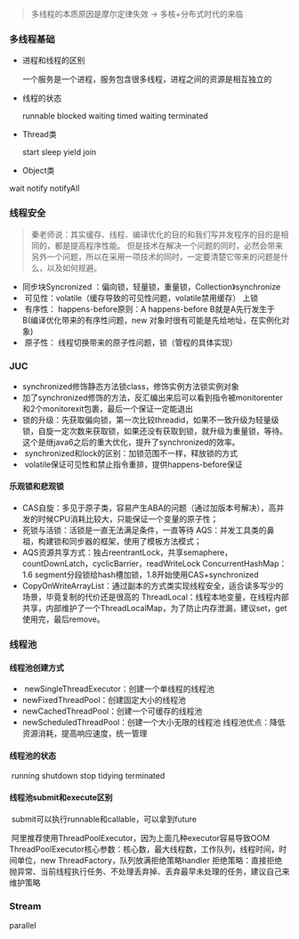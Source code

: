 > 多线程的本质原因是摩尔定律失效 -> 多核+分布式时代的来临

### 多线程基础

- 进程和线程的区别

  一个服务是一个进程，服务包含很多线程，进程之间的资源是相互独立的

- 线程的状态

  runnable blocked waiting timed waiting terminated

- Thread类

   start sleep yield join

-  Object类

  wait notify notifyAll 

### 线程安全

> 秦老师说：其实缓存、线程、编译优化的目的和我们写并发程序的目的是相同的，都是提高程序性能。
> 但是技术在解决一个问题的同时，必然会带来另外一个问题，所以在采用一项技术的同时，一定要清楚它带来的问题是什么，以及如何规避。

- 同步块Syncronized ：偏向锁，轻量锁，重量锁，Collection》synchronize
- ​    可见性：volatile（缓存导致的可见性问题，volatile禁用缓存） 上锁
- ​    有序性： happens-before原则：A happens-before B就是A先行发生于B(编译优化带来的有序性问题，new 对象时很有可能是先给地址，在实例化对象)
- ​    原子性： 线程切换带来的原子性问题，锁（管程的具体实现）

### JUC

-  synchronized修饰静态方法锁class，修饰实例方法锁实例对象
- ​      加了synchronized修饰的方法，反汇编出来后可以看到指令被monitorenter和2个monitorexit包裹，最后一个保证一定能退出
- ​      锁的升级：先获取偏向锁，第一次比较threadid，如果不一致升级为轻量级锁，自旋一定次数来获取锁，如果还没有获取到锁，就升级为重量锁，等待。这个是继java6之后的重大优化，提升了synchronized的效率。
- ​      synchronized和lock的区别：加锁范围不一样，释放锁的方式
- ​      volatile保证可见性和禁止指令重排，提供happens-before保证

#### 乐观锁和悲观锁

- CAS自旋：多见于原子类，容易产生ABA的问题（通过加版本号解决），高并发的时候CPU消耗比较大，只能保证一个变量的原子性；      
- 死锁与活锁：活锁是一直无法满足条件，一直等待      AQS：并发工具类的鼻祖，构建锁和同步器的框架，使用了模板方法模式；      
- AQS资源共享方式：独占reentrantLock，共享semaphere，countDownLatch，cyclicBarrier，readWriteLock      ConcurrentHashMap：1.6 segment分段锁给hash槽加锁，1.8开始使用CAS+synchronized      
- CopyOnWriteArrayList：通过副本的方式类实现线程安全，适合读多写少的场景，毕竟复制的代价还是很高的      ThreadLocal：线程本地变量，在线程内部共享，内部维护了一个ThreadLocalMap，为了防止内存泄漏，建议set，get使用完，最后remove。



### 线程池

####     线程池创建方式

- ​		      newSingleThreadExecutor：创建一个单线程的线程池      
- newFixedThreadPool：创建固定大小的线程池      
- newCachedThreadPool：创建一个可缓存的线程池      
- newScheduledThreadPool：创建一个大小无限的线程池    线程池优点：降低资源消耗，提高响应速度，统一管理

#### 线程池的状态

​	running shutdown stop tidying terminated

#### 线程池submit和execute区别

​	submit可以执行runnable和callable，可以拿到future

​    阿里推荐使用ThreadPoolExecutor，因为上面几种executor容易导致OOM
​    ThreadPoolExecutor核心参数：核心数，最大线程数，工作队列，线程时间，时间单位，new ThreadFactory，队列放满拒绝策略handler
​    拒绝策略：直接拒绝抛异常、当前线程执行任务、不处理丢弃掉、丢弃最早未处理的任务，建议自己来维护策略

### Stream

   parallel